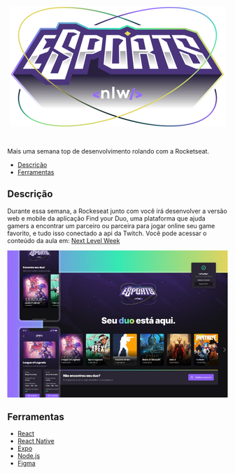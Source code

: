 <p align="center">
<img src="./assets/nlw-esports-logo.svg" alt="Next Level Week Esports Logo"/></p>

<br>

Mais uma semana top de desenvolvimento rolando com a Rocketseat.


  - [Descrição](#descrição)
  - [Ferramentas](#ferramentas)

## Descrição

Durante essa semana, a Rockeseat junto com você irá desenvolver a versão web e mobile da aplicação Find your Duo, uma plataforma que ajuda gamers a encontrar um parceiro ou parceira para jogar online seu game favorito, e tudo isso  conectado a api da Twitch. Você pode acessar o conteúdo da aula em: [Next Level Week](https://lp.rocketseat.com.br/nlw)

<p align="center">
<img src="./assets/app-preview.jpeg" alt="Next Level Week Esports Logo"/></p>

## Ferramentas

* [React](https://reactjs.org/)
* [React Native](https://reactnative.dev/)
* [Expo](https://expo.dev/)
* [Node.js](https://nodejs.org/en/)
* [Figma](https://www.figma.com/)





